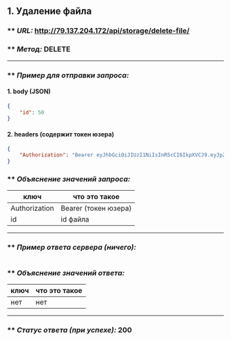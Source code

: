 ## 1. Удаление файла

### ** _URL:_ http://79.137.204.172/api/storage/delete-file/

### ** _Метод:_ DELETE

<hr>

### ** _Пример для отправки запроса:_

#### 1. body (JSON)

```json
{
    "id": 50
}
```

#### 2. headers (содержит токен юзера)

```json
{
    "Authorization": "Bearer eyJhbGciOiJIUzI1NiIsInR5cCI6IkpXVCJ9.eyJpZCI6NSwiZXhwIjoxNzA2MjE5MjMyfQ.yMy6RiCFvhitLZ0IavmQS4P_O1-ksLQgaA8JsB3LLl0"
}
```

### ** _Объяснение значений запроса:_

| ключ          | что это такое        |
|---------------|----------------------|
| Authorization | Bearer (токен юзера) |
| id            | id файла             |

<hr>

### ** _Пример ответа сервера (ничего):_

```json
```

### ** _Объяснение значений ответа:_

| ключ | что это такое |
|------|---------------|
| нет  | нет           |

<hr>

### ** _Статус ответа (при успехе):_ 200
